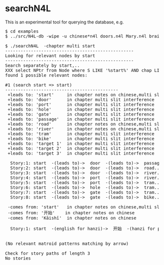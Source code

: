 
# searchN4L

This is an experimental tool for querying the database, e.g.

<pre>
$ cd examples
$ ../src/N4L-db -wipe -u chinese*n4l doors.n4l Mary.n4l brains.n4l

$ ./searchN4L  -chapter multi start 
--------------------------------------------------
Looking for relevant nodes by start
--------------------------------------------------
Search separately by start,..
XXX select NPtr from Node where S LIKE '%start%' AND chap LIKE '%multi%'
found 1 possible relevant nodes:

#1 (search start => start)
--------------------------------------------
 +leads to: 'start'     in chapter notes on chinese,multi slit interference
 +leads to: 'door'      in chapter multi slit interference
 +leads to: 'port'      in chapter multi slit interference
 +leads to: 'hole'      in chapter multi slit interference
 +leads to: 'gate'      in chapter multi slit interference
 +leads to: 'passage'   in chapter multi slit interference
 +leads to: 'road'      in chapter notes on chinese,multi slit interference
 +leads to: 'river'     in chapter notes on chinese,multi slit interference
 +leads to: 'tram'      in chapter multi slit interference
 +leads to: 'bike'      in chapter multi slit interference
 +leads to: 'target 1'  in chapter multi slit interference
 +leads to: 'target 2'  in chapter multi slit interference
 +leads to: 'target 3'  in chapter multi slit interference

  Story:1: start  -(leads to)->  door  -(leads to)->  passage...
  Story:2: start  -(leads to)->  door  -(leads to)->  road...
  Story:3: start  -(leads to)->  door  -(leads to)->  river...
  Story:4: start  -(leads to)->  port  -(leads to)->  river...
  Story:5: start  -(leads to)->  port  -(leads to)->  tram...
  Story:6: start  -(leads to)->  hole  -(leads to)->  tram...
  Story:7: start  -(leads to)->  gate  -(leads to)->  tram...
  Story:8: start  -(leads to)->  gate  -(leads to)->  bike...

 -comes from: 'start'   in chapter notes on chinese,multi slit interference
 -comes from: '开始'    in chapter notes on chinese
 -comes from: 'Kāishǐ'  in chapter notes on chinese

  Story:1: start  -(english for hanzi)->  开始  -(hanzi for pinyin)->  Kāishǐ...


(No relevant matroid patterns matching by arrow)

Check for story paths of length 3
No stories


</pre>